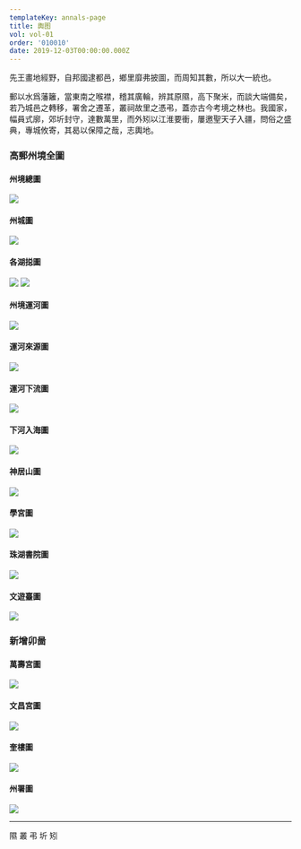 ```yaml
---
templateKey: annals-page
title: 輿图
vol: vol-01
order: '010010'
date: 2019-12-03T00:00:00.000Z
---
```


先王畫地經野，自邦國逮都邑，鄉里靡弗披圖，而周知其數，所以大一統也。

郵以水爲藩籬，當東南之喉襟，稽其廣輪，辨其原隰，高下聚米，而談大端備矣，若乃城邑之轉移，署舍之遷革，叢祠故里之憑弔，蓋亦古今考境之林也。我國家，幅員式廓，郊圻封守，達數萬里，而外矧以江淮要衝，屢邀聖天子入疆，問俗之盛典，專城攸寄，其曷以保障之哉，志輿地。

### 高郵州境全圖

#### 州境總圖

<img src="../../img/yt/01.png">

#### 州城圖

<img src="../../img/yt/02.png">

#### 各湖搃圖

<img src="../../img/yt/03.png">

<img src="../../img/yt/04.png">

#### 州境運河圖

<img src="../../img/yt/05.png">

#### 運河來源圖

<img src="../../img/yt/06.png">

#### 運河下流圖

<img src="../../img/yt/07.png">

#### 下河入海圖

<img src="../../img/yt/08.png">

#### 神居山圖

<img src="../../img/yt/09.png">

#### 學宮圖

<img src="../../img/yt/10.png">

#### 珠湖書院圖

<img src="../../img/yt/11.png">

#### 文遊臺圖

<img src="../../img/yt/12.png">

### 新增卯啚

#### 萬壽宮圖

<img src="../../img/yt/13.png">

#### 文昌宮圖

<img src="../../img/yt/14.png">

#### 奎樓圖

<img src="../../img/yt/15.png">

#### 州署圖

<img src="../../img/yt/16.png">

<br>

---

隰 叢 弔 圻 矧